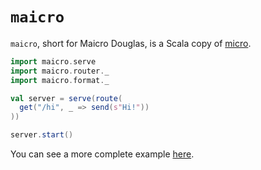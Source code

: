# `maicro`

`maicro`, short for Maicro Douglas, is a Scala copy of [micro](https://github.com/zeit/micro).

```scala
import maicro.serve
import maicro.router._
import maicro.format._

val server = serve(route(
  get("/hi", _ => send(s"Hi!"))
))

server.start()
```

You can see a more complete example [here](src/main/scala/maicro/example/Example.scala).
